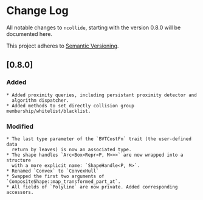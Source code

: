 # Change Log
All notable changes to `ncollide`, starting with the version 0.8.0 will be
documented here.

This project adheres to [Semantic Versioning](http://semver.org/).


## [0.8.0]
### Added
    * Added proximity queries, including persistant proximity detector and
      algorithm dispatcher.
    * Added methods to set directly collision group membership/whitelist/blacklist.
### Modified
    * The last type parameter of the `BVTCostFn` trait (the user-defined data
      return by leaves) is now an associated type.
    * The shape handles `Arc<Box<Repr<P, M>>>` are now wrapped into a structure
      with a more explicit name: `ShapeHandle<P, M>`.
    * Renamed `Convex` to `ConvexHull`
    * Swapped the first two arguments of `CompositeShape::map_transformed_part_at`.
    * All fields of `Polyline` are now private. Added corresponding accessors.
